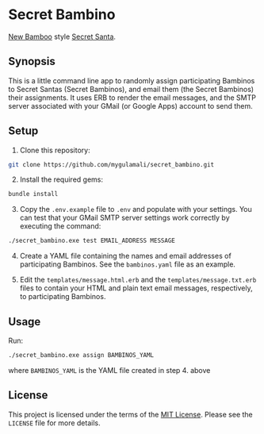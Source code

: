 # Secret Bambino

[New Bamboo](https://www.new-bamboo.co.uk) style [Secret Santa](http://en.wikipedia.org/wiki/Secret_Santa).

## Synopsis

This is a little command line app to randomly assign participating Bambinos to Secret Santas (Secret Bambinos), and email them (the Secret Bambinos) their assignments.  It uses ERB to render the email messages, and the SMTP server associated with your GMail (or Google Apps) account to send them.

## Setup

1. Clone this repository:
```bash
git clone https://github.com/mygulamali/secret_bambino.git
```

2. Install the required gems:
```bash
bundle install
```

3. Copy the `.env.example` file to `.env` and populate with your settings.  You can test that your GMail SMTP server settings work correctly by executing the command:
```bash
./secret_bambino.exe test EMAIL_ADDRESS MESSAGE
```

4. Create a YAML file containing the names and email addresses of participating Bambinos.  See the `bambinos.yaml` file as an example.

5. Edit the `templates/message.html.erb` and the `templates/message.txt.erb` files to contain your HTML and plain text email messages, respectively, to participating Bambinos.

## Usage

Run:
```bash
./secret_bambino.exe assign BAMBINOS_YAML
```
where `BAMBINOS_YAML` is the YAML file created in step 4. above

## License

This project is licensed under the terms of the [MIT License](http://opensource.org/licenses/mit-license.php).  Please see the `LICENSE` file for more details.
